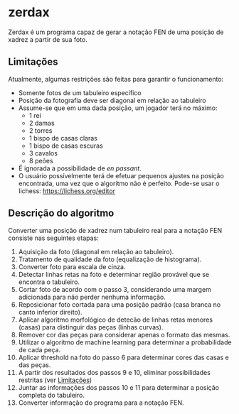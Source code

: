 # zerdax

Zerdax é um programa capaz de gerar a notação FEN de uma posição
de xadrez a partir de sua foto.

## Limitações
Atualmente, algumas restrições são feitas para garantir o funcionamento:
- Somente fotos de um tabuleiro específico
- Posição da fotografia deve ser diagonal em relação ao tabuleiro
- Assume-se que em uma dada posição, um jogador terá no máximo:
    * 1 rei
    * 2 damas
    * 2 torres
    * 1 bispo de casas claras
    * 1 bispo de casas escuras
    * 3 cavalos
    * 8 peões
- É ignorada a possibilidade de *en passant*.
- O usuário possívelmente terá de efetuar pequenos ajustes na posição
encontrada, uma vez que o algoritmo não é perfeito. 
Pode-se usar o lichess: https://lichess.org/editor

## Descrição do algoritmo
Converter uma posição de xadrez num tabuleiro real para a notação FEN consiste nas seguintes etapas:

1. Aquisição da foto (diagonal em relação ao tabuleiro).
2. Tratamento de qualidade da foto (equalização de histograma).
3. Converter foto para escala de cinza.
4. Detectar linhas retas na foto e determinar região provável que se encontra o tabuleiro.
5. Cortar foto de acordo com o passo 3, considerando uma margem adicionada para não perder nenhuma informação.
6. Reposicionar foto cortada para uma posição padrão (casa branca no canto inferior direito).
7. Aplicar algoritmo morfológico de detecão de linhas retas menores (casas) para distinguir das peças (linhas curvas).
8. Remover cor das peças para considerar apenas o formato das mesmas.
9. Utilizar o algoritmo de machine learning para determinar a probabilidade de cada peça.
10. Aplicar threshold na foto do passo 6 para determinar cores das casas e das peças.
11. A partir dos resultados dos passos 9 e 10, eliminar possibilidades restritas (ver [Limitações](##Limitações))
12. Juntar as informações dos passos 10 e 11 para determinar a posição completa do tabuleiro.
13. Converter informação do programa para a notação FEN.
